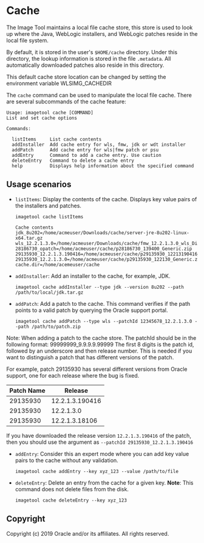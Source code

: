 # Cache

The Image Tool maintains a local file cache store, this store is used to look up where the Java,
WebLogic installers, and WebLogic patches reside in the local file system.
                                                                         
By default, it is stored in the user's ```$HOME/cache``` directory.  Under this directory, the lookup information is
stored in the file ```.metadata```.  All automatically downloaded patches also reside in this directory.  
                                                                         
This default cache store location can be changed by setting the environment variable WLSIMG_CACHEDIR

The `cache` command can be used to manipulate the local file cache. There are several subcommands of the cache feature:

```
Usage: imagetool cache [COMMAND]
List and set cache options

Commands:

  listItems     List cache contents
  addInstaller  Add cache entry for wls, fmw, jdk or wdt installer
  addPatch      Add cache entry for wls|fmw patch or psu
  addEntry      Command to add a cache entry. Use caution
  deleteEntry   Command to delete a cache entry
  help          Displays help information about the specified command
```

## Usage scenarios

- `listItems`: Display the contents of the cache. Displays key value pairs of the installers and patches.
    ```
    imagetool cache listItems

    Cache contents
    jdk_8u202=/home/acmeuser/Downloads/cache/server-jre-8u202-linux-x64.tar.gz
    wls_12.2.1.3.0=/home/acmeuser/Downloads/cache/fmw_12.2.1.3.0_wls_Disk1_1of1.zip
    28186730_opatch=/home/acmeuser/cache/p28186730_139400_Generic.zip
    29135930_12.2.1.3.190416=/home/acmeuser/cache/p29135930_12213190416_Generic.zip
    29135930_12.2.1.3.0=/home/acmeuser/cache/p29135930_122130_Generic.zip
    cache.dir=/home/acemeuser/cache
    ```

- `addInstaller`: Add an installer to the cache, for example, JDK.
    ```
    imagetool cache addInstaller --type jdk --version 8u202 --path /path/to/local/jdk.tar.gz
    ```

- `addPatch`: Add a patch to the cache. This command verifies if the path points to a valid patch by querying the Oracle support portal.
    ```
    imagetool cache addPatch --type wls --patchId 12345678_12.2.1.3.0 --path /path/to/patch.zip
    ```
Note:  When adding a patch to the cache store. The patchId should be in the following format:  99999999_9.9.9.9.99999  The first 8 digits is the patch id, followed by an underscore and then release number.  This is needed if you want to distinguish a patch that has different versions of the patch.  

For example, patch 29135930 has several different versions from Oracle support, one for each release where the bug is fixed.

| Patch Name | Release |
| ---------|---------|
| 29135930 | 12.2.1.3.190416|
| 29135930 | 12.2.1.3.0 |
| 29135930 | 12.2.1.3.18106 |

If you have downloaded the release version ```12.2.1.3.190416``` of the patch, then you should use the argument as ```--patchId 29135930_12.2.1.3.190416```

- `addEntry`: Consider this an expert mode where you can add key value pairs to the cache without any validation.
    ```
    imagetool cache addEntry --key xyz_123 --value /path/to/file
    ```

- `deleteEntry`: Delete an entry from the cache for a given key. **Note**: This command does not delete files from the disk.
    ```
    imagetool cache deleteEntry --key xyz_123
    ```

## Copyright
Copyright (c) 2019 Oracle and/or its affiliates. All rights reserved.
